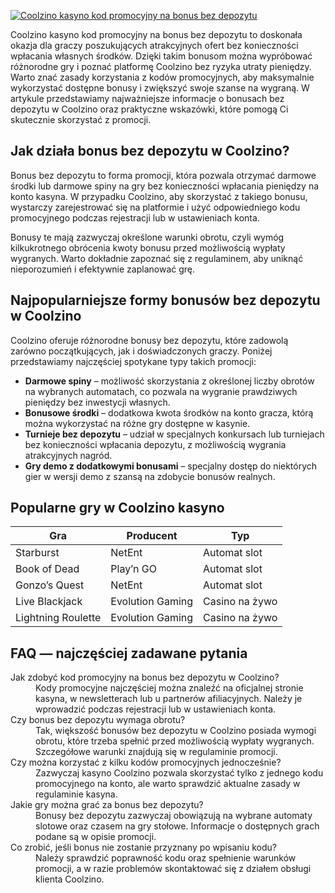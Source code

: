 [![Coolzino kasyno kod promocyjny na bonus bez depozytu](https://123-caf.pages.dev/gitsignup.png)](https://vrmoo.ru/Bt82HjjY)

<p>Coolzino kasyno kod promocyjny na bonus bez depozytu to doskonała okazja dla graczy poszukujących atrakcyjnych ofert bez konieczności wpłacania własnych środków. Dzięki takim bonusom można wypróbować różnorodne gry i poznać platformę Coolzino bez ryzyka utraty pieniędzy. Warto znać zasady korzystania z kodów promocyjnych, aby maksymalnie wykorzystać dostępne bonusy i zwiększyć swoje szanse na wygraną. W artykule przedstawiamy najważniejsze informacje o bonusach bez depozytu w Coolzino oraz praktyczne wskazówki, które pomogą Ci skutecznie skorzystać z promocji.</p>  <h2>Jak działa bonus bez depozytu w Coolzino?</h2> <p>Bonus bez depozytu to forma promocji, która pozwala otrzymać darmowe środki lub darmowe spiny na gry bez konieczności wpłacania pieniędzy na konto kasyna. W przypadku Coolzino, aby skorzystać z takiego bonusu, wystarczy zarejestrować się na platformie i użyć odpowiedniego kodu promocyjnego podczas rejestracji lub w ustawieniach konta.</p> <p>Bonusy te mają zazwyczaj określone warunki obrotu, czyli wymóg kilkukrotnego obrócenia kwoty bonusu przed możliwością wypłaty wygranych. Warto dokładnie zapoznać się z regulaminem, aby uniknąć nieporozumień i efektywnie zaplanować grę.</p>  <h2>Najpopularniejsze formy bonusów bez depozytu w Coolzino</h2> <p>Coolzino oferuje różnorodne bonusy bez depozytu, które zadowolą zarówno początkujących, jak i doświadczonych graczy. Poniżej przedstawiamy najczęściej spotykane typy takich promocji:</p>  <ul>   <li><strong>Darmowe spiny</strong> – możliwość skorzystania z określonej liczby obrotów na wybranych automatach, co pozwala na wygranie prawdziwych pieniędzy bez inwestycji własnych.</li>   <li><strong>Bonusowe środki</strong> – dodatkowa kwota środków na konto gracza, którą można wykorzystać na różne gry dostępne w kasynie.</li>   <li><strong>Turnieje bez depozytu</strong> – udział w specjalnych konkursach lub turniejach bez konieczności wpłacania depozytu, z możliwością wygrania atrakcyjnych nagród.</li>   <li><strong>Gry demo z dodatkowymi bonusami</strong> – specjalny dostęp do niektórych gier w wersji demo z szansą na zdobycie bonusów realnych.</li> </ul>  <h2>Popularne gry w Coolzino kasyno</h2> <table>   <thead>     <tr>       <th>Gra</th>       <th>Producent</th>       <th>Typ</th>     </tr>   </thead>   <tbody>     <tr>       <td>Starburst</td>       <td>NetEnt</td>       <td>Automat slot</td>     </tr>     <tr>       <td>Book of Dead</td>       <td>Play’n GO</td>       <td>Automat slot</td>     </tr>     <tr>       <td>Gonzo’s Quest</td>       <td>NetEnt</td>       <td>Automat slot</td>     </tr>     <tr>       <td>Live Blackjack</td>       <td>Evolution Gaming</td>       <td>Casino na żywo</td>     </tr>     <tr>       <td>Lightning Roulette</td>       <td>Evolution Gaming</td>       <td>Casino na żywo</td>     </tr>   </tbody> </table>  <h2>FAQ — najczęściej zadawane pytania</h2> <dl>   <dt>Jak zdobyć kod promocyjny na bonus bez depozytu w Coolzino?</dt>   <dd>Kody promocyjne najczęściej można znaleźć na oficjalnej stronie kasyna, w newsletterach lub u partnerów afiliacyjnych. Należy je wprowadzić podczas rejestracji lub w ustawieniach konta.</dd>    <dt>Czy bonus bez depozytu wymaga obrotu?</dt>   <dd>Tak, większość bonusów bez depozytu w Coolzino posiada wymogi obrotu, które trzeba spełnić przed możliwością wypłaty wygranych. Szczegółowe warunki znajdują się w regulaminie promocji.</dd>    <dt>Czy można korzystać z kilku kodów promocyjnych jednocześnie?</dt>   <dd>Zazwyczaj kasyno Coolzino pozwala skorzystać tylko z jednego kodu promocyjnego na konto, ale warto sprawdzić aktualne zasady w regulaminie kasyna.</dd>    <dt>Jakie gry można grać za bonus bez depozytu?</dt>   <dd>Bonusy bez depozytu zazwyczaj obowiązują na wybrane automaty slotowe oraz czasem na gry stołowe. Informacje o dostępnych grach podane są w opisie promocji.</dd>    <dt>Co zrobić, jeśli bonus nie zostanie przyznany po wpisaniu kodu?</dt>   <dd>Należy sprawdzić poprawność kodu oraz spełnienie warunków promocji, a w razie problemów skontaktować się z działem obsługi klienta Coolzino.</dd> </dl>